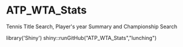 # ATP_WTA_Stats
Tennis Title Search, Player's year Summary and Championship Search

library('Shiny')
shiny::runGitHub("ATP_WTA_Stats","lunching")
